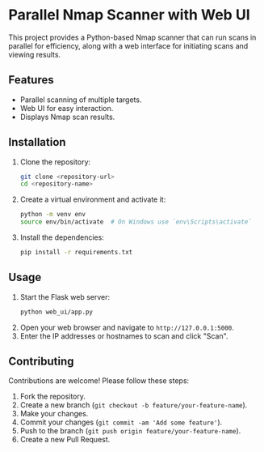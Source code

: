 # Parallel Nmap Scanner with Web UI

This project provides a Python-based Nmap scanner that can run scans in parallel for efficiency, along with a web interface for initiating scans and viewing results.

## Features

*   Parallel scanning of multiple targets.
*   Web UI for easy interaction.
*   Displays Nmap scan results.

## Installation

1.  Clone the repository:
    ```bash
    git clone <repository-url>
    cd <repository-name>
    ```
2.  Create a virtual environment and activate it:
    ```bash
    python -m venv env
    source env/bin/activate  # On Windows use `env\Scripts\activate`
    ```
3.  Install the dependencies:
    ```bash
    pip install -r requirements.txt
    ```

## Usage

1.  Start the Flask web server:
    ```bash
    python web_ui/app.py
    ```
2.  Open your web browser and navigate to `http://127.0.0.1:5000`.
3.  Enter the IP addresses or hostnames to scan and click "Scan".

## Contributing

Contributions are welcome! Please follow these steps:

1.  Fork the repository.
2.  Create a new branch (`git checkout -b feature/your-feature-name`).
3.  Make your changes.
4.  Commit your changes (`git commit -am 'Add some feature'`).
5.  Push to the branch (`git push origin feature/your-feature-name`).
6.  Create a new Pull Request.
